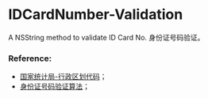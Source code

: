 # IDCardNumber-Validation
A NSString method to validate ID Card No. 身份证号码验证。

### Reference:
* [国家统计局-行政区划代码](http://www.stats.gov.cn/tjsj/tjbz/xzqhdm/)；
* [身份证号码验证算法](http://www.cnblogs.com/xudong-bupt/p/3293838.html)；

